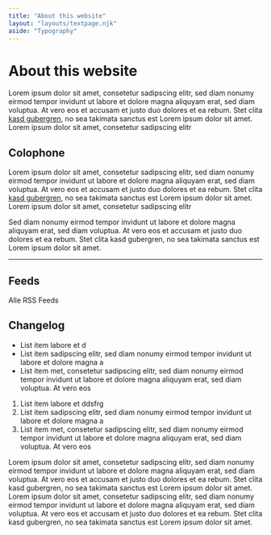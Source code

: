 ```yaml
---
title: "About this website"
layout: "layouts/textpage.njk"
aside: "Typography"
---
```


# About this website
Lorem ipsum dolor sit amet, consetetur sadipscing elitr, sed diam nonumy eirmod tempor invidunt ut labore et dolore magna aliquyam erat, sed diam voluptua. At vero eos et accusam et justo duo dolores et ea rebum. Stet clita [kasd gubergren](http://christowski.de), no sea takimata sanctus est Lorem ipsum dolor sit amet. Lorem ipsum dolor sit amet, consetetur sadipscing elitr
## Colophone

Lorem ipsum dolor sit amet, consetetur sadipscing elitr, sed diam nonumy eirmod tempor invidunt ut labore et dolore magna aliquyam erat, sed diam voluptua. At vero eos et accusam et justo duo dolores et ea rebum. Stet clita [kasd gubergren](http://christowski.de), no sea takimata sanctus est Lorem ipsum dolor sit amet. Lorem ipsum dolor sit amet, consetetur sadipscing elitr

Sed diam nonumy eirmod tempor invidunt ut labore et dolore magna aliquyam erat, sed diam voluptua. At vero eos et accusam et justo duo dolores et ea rebum. Stet clita kasd gubergren, no sea takimata sanctus est Lorem ipsum dolor sit amet. 

--- 

<h2 id="feeds">Feeds</h2>

Alle RSS Feeds

## Changelog

* List item labore et d
* List item sadipscing elitr, sed diam nonumy eirmod tempor invidunt ut labore et dolore magna a
* List item met, consetetur sadipscing elitr, sed diam nonumy eirmod tempor invidunt ut labore et dolore magna aliquyam erat, sed diam voluptua. At vero eos


1. List item labore et ddsfrg
2. List item sadipscing elitr, sed diam nonumy eirmod tempor invidunt ut labore et dolore magna a
3. List item met, consetetur sadipscing elitr, sed diam nonumy eirmod tempor invidunt ut labore et dolore magna aliquyam erat, sed diam voluptua. At vero eos

Lorem ipsum dolor sit amet, consetetur sadipscing elitr, sed diam nonumy eirmod tempor invidunt ut labore et dolore magna aliquyam erat, sed diam voluptua. At vero eos et accusam et justo duo dolores et ea rebum. Stet clita kasd gubergren, no sea takimata sanctus est Lorem ipsum dolor sit amet. Lorem ipsum dolor sit amet, consetetur sadipscing elitr, sed diam nonumy eirmod tempor invidunt ut labore et dolore magna aliquyam erat, sed diam voluptua. At vero eos et accusam et justo duo dolores et ea rebum. Stet clita kasd gubergren, no sea takimata sanctus est Lorem ipsum dolor sit amet.